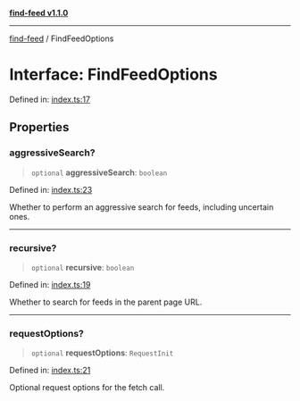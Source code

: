 [**find-feed v1.1.0**](../README.md)

***

[find-feed](../README.md) / FindFeedOptions

# Interface: FindFeedOptions

Defined in: [index.ts:17](https://github.com/Robot-Inventor/find-feed/blob/01bf482556ac00afd3236fd2570071a3253a8a66/src/index.ts#L17)

## Properties

### aggressiveSearch?

> `optional` **aggressiveSearch**: `boolean`

Defined in: [index.ts:23](https://github.com/Robot-Inventor/find-feed/blob/01bf482556ac00afd3236fd2570071a3253a8a66/src/index.ts#L23)

Whether to perform an aggressive search for feeds, including uncertain ones.

***

### recursive?

> `optional` **recursive**: `boolean`

Defined in: [index.ts:19](https://github.com/Robot-Inventor/find-feed/blob/01bf482556ac00afd3236fd2570071a3253a8a66/src/index.ts#L19)

Whether to search for feeds in the parent page URL.

***

### requestOptions?

> `optional` **requestOptions**: `RequestInit`

Defined in: [index.ts:21](https://github.com/Robot-Inventor/find-feed/blob/01bf482556ac00afd3236fd2570071a3253a8a66/src/index.ts#L21)

Optional request options for the fetch call.

